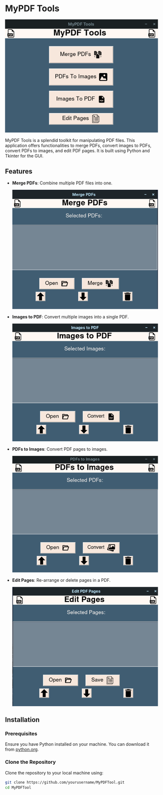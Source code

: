 # MyPDF Tools

![Main Frame](/ReadMe-images/Main-Page.png)

MyPDF Tools is a splendid toolkit for manipulating PDF files. This application offers functionalities to merge PDFs, convert images to PDFs, convert PDFs to images, and edit PDF pages. It is built using Python and Tkinter for the GUI.

## Features

- **Merge PDFs**: Combine multiple PDF files into one.
  
  ![Merge Page](/ReadMe-images/Merge-Page.png)

- **Images to PDF**: Convert multiple images into a single PDF.

  ![Img2Pdf Page](/ReadMe-images/Images2Pdf-Page.png)

- **PDFs to Images**: Convert PDF pages to images.

  ![PDFs2Imgs Page](/ReadMe-images/Pdfs2img-Page.png)

- **Edit Pages**: Re-arrange or delete pages in a PDF.

  ![Edit Page](/ReadMe-images/Edit-Page.png)


  

## Installation

### Prerequisites

Ensure you have Python installed on your machine. You can download it from [python.org](https://www.python.org/).

### Clone the Repository

Clone the repository to your local machine using:

```bash
git clone https://github.com/yourusername/MyPDFTool.git
cd MyPDFTool
